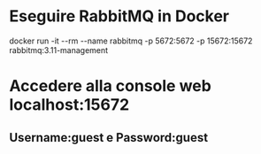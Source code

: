 # Eseguire RabbitMQ in Docker
docker run -it --rm --name rabbitmq -p 5672:5672 -p 15672:15672 rabbitmq:3.11-management

# Accedere alla console web localhost:15672 
## Username:guest e Password:guest